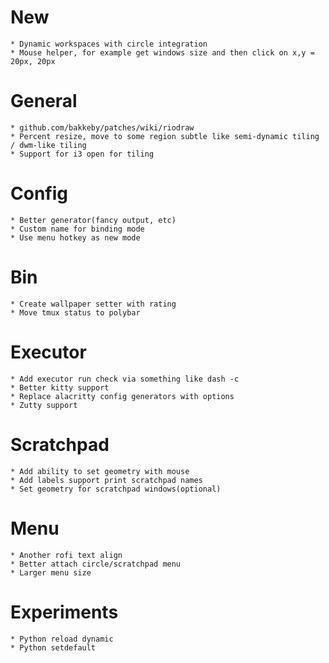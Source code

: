 # New
    * Dynamic workspaces with circle integration
    * Mouse helper, for example get windows size and then click on x,y = 20px, 20px

# General
    * github.com/bakkeby/patches/wiki/riodraw
    * Percent resize, move to some region subtle like semi-dynamic tiling / dwm-like tiling
    * Support for i3 open for tiling

# Config
    * Better generator(fancy output, etc)
    * Custom name for binding mode
    * Use menu hotkey as new mode

# Bin
    * Create wallpaper setter with rating
    * Move tmux status to polybar

# Executor
    * Add executor run check via something like dash -c
    * Better kitty support
    * Replace alacritty config generators with options
    * Zutty support

# Scratchpad
    * Add ability to set geometry with mouse
    * Add labels support print scratchpad names
    * Set geometry for scratchpad windows(optional)

# Menu
    * Another rofi text align
    * Better attach circle/scratchpad menu
    * Larger menu size

# Experiments
    * Python reload dynamic
    * Python setdefault
